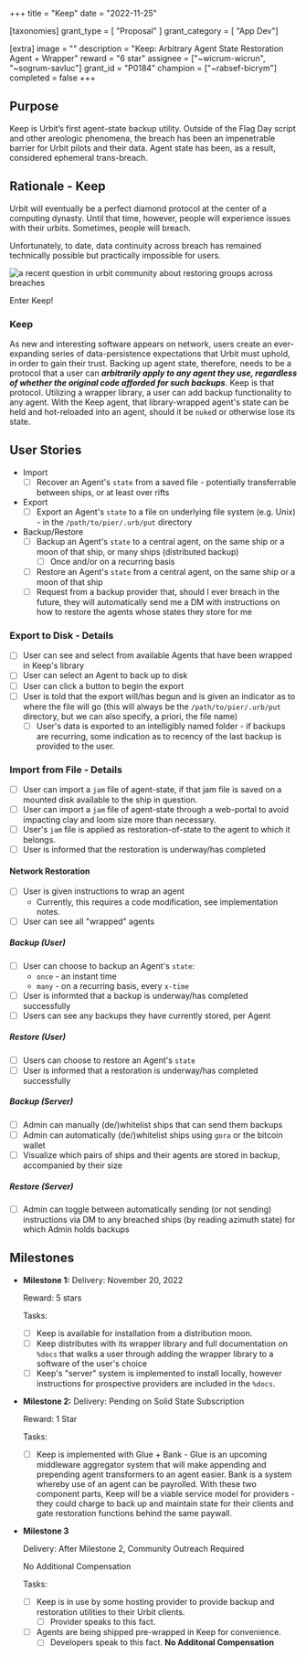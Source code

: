 +++
title = "Keep" 
date = "2022-11-25"

[taxonomies]
grant_type = [ "Proposal" ]
grant_category = [ "App Dev"]

[extra]
image = ""
description = "Keep: Arbitrary Agent State Restoration Agent + Wrapper"
reward = "6 star"
assignee = ["~wicrum-wicrun", "~sogrum-savluc"]
grant_id = "P0184"
champion = ["~rabsef-bicrym"]
completed = false
+++

## Purpose
Keep is Urbit’s first agent-state backup utility. Outside of the Flag Day script and other areologic phenomena, the breach has been an impenetrable barrier for Urbit pilots and their data. Agent state has been, as a result, considered ephemeral trans-breach.

## Rationale - Keep

Urbit will eventually be a perfect diamond protocol at the center of a computing dynasty. Until that time, however, people will experience issues with their urbits. Sometimes, people will breach. 

Unfortunately, to date, data continuity across breach has remained technically possible but practically impossible for users.

![a recent question in urbit community about restoring groups across breaches](https://i.imgur.com/i1xMhH1.png)

Enter Keep!

### Keep

As new and interesting software appears on network, users create an ever-expanding series of data-persistence expectations that Urbit must uphold, in order to gain their trust. Backing up agent state, therefore, needs to be a protocol that a user can **_arbitrarily apply to any agent they use, regardless of whether the original code afforded for such backups_**. Keep is that protocol. Utilizing a wrapper library, a user can add backup functionality to any agent. With the Keep agent, that library-wrapped agent's state can be held and hot-reloaded into an agent, should it be `nuke`d or otherwise lose its state.

## User Stories

* Import
    * [ ] Recover an Agent's `state` from a saved file - potentially transferrable between ships, or at least over rifts
* Export
    * [ ] Export an Agent's `state` to a file on underlying file system (e.g. Unix) - in the `/path/to/pier/.urb/put` directory
* Backup/Restore
    * [ ] Backup an Agent's `state` to a central agent, on the same ship or a moon of that ship, or many ships (distributed backup)
        * [ ] Once and/or on a recurring basis
    * [ ] Restore an Agent's `state` from a central agent, on the same ship or a moon of that ship
    * [ ] Request from a backup provider that, should I ever breach in the future, they will automatically send me a DM with instructions on how to restore the agents whose states they store for me

### Export to Disk - Details
* [ ] User can see and select from available Agents that have been wrapped in Keep's library
* [ ] User can select an Agent to back up to disk
* [ ] User can click a button to begin the export
* [ ] User is told that the export will/has begun and is given an indicator as to where the file will go (this will always be the `/path/to/pier/.urb/put` directory, but we can also specify, a priori, the file name)
    * [ ] User's data is exported to an intelligibly named folder - if backups are recurring, some indication as to recency of the last backup is provided to the user.

### Import from File - Details
* [ ] User can import a `jam` file of agent-state, if that jam file is saved on a mounted disk available to the ship in question.
* [ ] User can import a `jam` file of agent-state through a web-portal to avoid impacting clay and loom size more than necessary.
* [ ] User's `jam` file is applied as restoration-of-state to the agent to which it belongs.
* [ ] User is informed that the restoration is underway/has completed

#### Network Restoration
* [ ] User is given instructions to wrap an agent
    * Currently, this requires a code modification, see implementation notes.
* [ ] User can see all "wrapped" agents

##### Backup (User)
* [ ] User can choose to backup an Agent's `state`:
    * `once` - an instant time
    * `many` - on a recurring basis, every `x-time`
* [ ] User is informted that a backup is underway/has completed successfully
* [ ] Users can see any backups they have currently stored, per Agent

##### Restore (User)
* [ ] Users can choose to restore an Agent's `state`
* [ ] User is informed that a restoration is underway/has completed successfully

##### Backup (Server)
* [ ] Admin can manually (de/)whitelist ships that can send them backups
* [ ] Admin can automatically (de/)whitelist ships using `gora` or the bitcoin wallet
* [ ] Visualize which pairs of ships and their agents are stored in backup, accompanied by their size

##### Restore (Server)
* [ ] Admin can toggle between automatically sending (or not sending) instructions via DM to any breached ships (by reading azimuth state) for which Admin holds backups

## Milestones

* **Milestone 1:**
    Delivery: November 20, 2022

    Reward: 5 stars

    Tasks:

    * [ ] Keep is available for installation from a distribution moon.
    * [ ] Keep distributes with its wrapper library and full documentation on `%docs` that walks a user through adding the wrapper library to a software of the user's choice
    * [ ] Keep's "server" system is implemented to install locally, however instructions for prospective providers are included in the `%docs`.

* **Milestone 2:**
    Delivery: Pending on Solid State Subscription

    Reward: 1 Star

    Tasks:

    * [ ] Keep is implemented with Glue + Bank - Glue is an upcoming middleware aggregator system that will make appending and prepending agent transformers to an agent easier. Bank is a system whereby use of an agent can be payrolled. With these two component parts, Keep will be a viable service model for providers - they could charge to back up and maintain state for their clients and gate restoration functions behind the same paywall.

* **Milestone 3**

    Delivery: After Milestone 2, Community Outreach Required

    No Additional Compensation

    Tasks:

    * [ ] Keep is in use by some hosting provider to provide backup and restoration utilities to their Urbit clients.
        * [ ] Provider speaks to this fact.
    * [ ] Agents are being shipped pre-wrapped in Keep for convenience.
        * [ ] Developers speak to this fact.
    **No Additonal Compensation**
